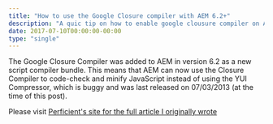 ```yaml
---
title: "How to use the Google Closure compiler with AEM 6.2+"
description: "A quic tip on how to enable google clousure compiler on AEM"
date: 2017-07-10T00:00:00-00:00
type: "single"
---
```


The Google Closure Compiler was added to AEM in version 6.2 as a new script compiler bundle. This means that AEM can now use the Closure Compiler to code-check and minify JavaScript instead of using the YUI Compressor, which is buggy and was last released on 07/03/2013 (at the time of this post).

Please visit [Perficient's site for the full article I originally wrote](https://blogs.perficient.com/adobe/2017/07/10/how-to-use-the-google-closure-compiler-with-aem6-2/)
